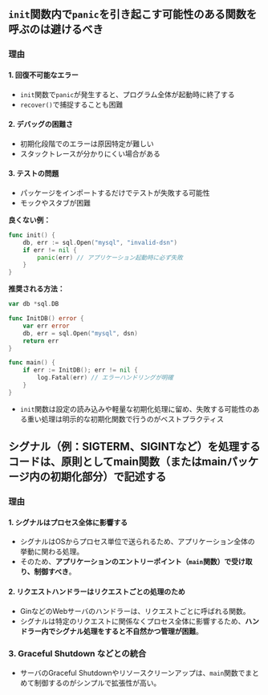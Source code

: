 ## `init`関数内で`panic`を引き起こす可能性のある関数を呼ぶのは避けるべき
### 理由
#### 1. **回復不可能なエラー**
- `init`関数で`panic`が発生すると、プログラム全体が起動時に終了する
- `recover()`で捕捉することも困難

#### 2. **デバッグの困難さ**
- 初期化段階でのエラーは原因特定が難しい
- スタックトレースが分かりにくい場合がある

#### 3. **テストの問題**
- パッケージをインポートするだけでテストが失敗する可能性
- モックやスタブが困難

**良くない例：**
```go
func init() {
    db, err := sql.Open("mysql", "invalid-dsn")
    if err != nil {
        panic(err) // アプリケーション起動時に必ず失敗
    }
}
```

**推奨される方法：**
```go
var db *sql.DB

func InitDB() error {
    var err error
    db, err = sql.Open("mysql", dsn)
    return err
}

func main() {
    if err := InitDB(); err != nil {
        log.Fatal(err) // エラーハンドリングが明確
    }
}
```
- `init`関数は設定の読み込みや軽量な初期化処理に留め、失敗する可能性のある重い処理は明示的な初期化関数で行うのがベストプラクティス

## シグナル（例：SIGTERM、SIGINTなど）を処理するコードは、原則としてmain関数（またはmainパッケージ内の初期化部分）で記述する
### 理由

#### 1. シグナルはプロセス全体に影響する
- シグナルはOSからプロセス単位で送られるため、アプリケーション全体の挙動に関わる処理。
- そのため、**アプリケーションのエントリーポイント（`main`関数）で受け取り、制御すべき**。

#### 2. リクエストハンドラーはリクエストごとの処理のため
- GinなどのWebサーバのハンドラーは、リクエストごとに呼ばれる関数。
- シグナルは特定のリクエストに関係なくプロセス全体に影響するため、**ハンドラー内でシグナル処理をすると不自然かつ管理が困難**。

### 3. Graceful Shutdown などとの統合
- サーバのGraceful Shutdownやリソースクリーンアップは、`main`関数でまとめて制御するのがシンプルで拡張性が高い。
